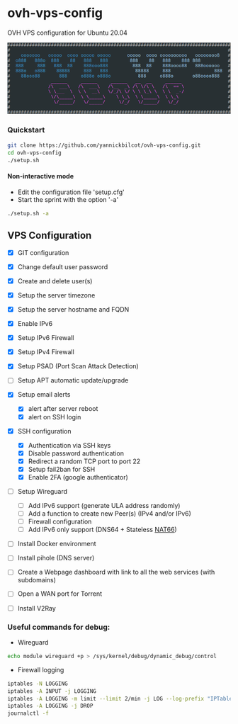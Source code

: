 # ovh-vps-config
OVH VPS configuration for Ubuntu 20.04

![alt text](https://github.com/yannickbilcot/ovh-vps-config/raw/master/banner.png "Banner")

### Quickstart

```bash
git clone https://github.com/yannickbilcot/ovh-vps-config.git
cd ovh-vps-config
./setup.sh
```
#### Non-interactive mode
- Edit the configuration file 'setup.cfg'
- Start the sprint with the option '-a'

```bash
./setup.sh -a
```

## VPS Configuration

- [x] GIT configuration
- [x] Change default user password
- [x] Create and delete user(s)
- [x] Setup the server timezone
- [x] Setup the server hostname and FQDN
- [x] Enable IPv6
- [x] Setup IPv6 Firewall
- [x] Setup IPv4 Firewall
- [x] Setup PSAD (Port Scan Attack Detection)
- [ ] Setup APT automatic update/upgrade

- [x] Setup email alerts
  - [x] alert after server reboot
  - [x] alert on SSH login

- [x] SSH configuration
  - [x] Authentication via SSH keys
  - [x] Disable password authentication
  - [x] Redirect a random TCP port to port 22
  - [x] Setup fail2ban for SSH
  - [x] Enable 2FA (google authenticator)

- [ ] Setup Wireguard
  - [ ] Add IPv6 support (generate ULA address randomly)
  - [ ] Add a function to create new Peer(s) (IPv4 and/or IPv6)
  - [ ] Firewall configuration
  - [ ] Add IPv6 only support (DNS64 + Stateless [NAT66](https://www.jool.mx/en/intro-xlat.html#siit-traditional))

- [ ] Install Docker environment
- [ ] Install pihole (DNS server)
- [ ] Create a Webpage dashboard with link to all the web services (with subdomains)
- [ ] Open a WAN port for Torrent
- [ ] Install V2Ray

### Useful commands for debug:

* Wireguard
```bash
echo module wireguard +p > /sys/kernel/debug/dynamic_debug/control
```
* Firewall logging
```bash
iptables -N LOGGING
iptables -A INPUT -j LOGGING
iptables -A LOGGING -m limit --limit 2/min -j LOG --log-prefix "IPTables-Dropped: " --log-level 4
iptables -A LOGGING -j DROP
journalctl -f
```
